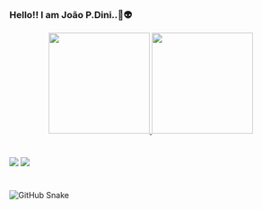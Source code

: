 ### Hello!! I am João P.Dini..👾👽

<div align="center">
  <a href="https://github.com/jpdini">
  <img height="180em" src="https://github-readme-stats.vercel.app/api?username=jpdini&show_icons=true&theme=tokyonight&include_all_commits=true&count_private=true"/>
  <img height="180em" src="https://github-readme-stats.vercel.app/api/top-langs/?username=jpdini&layout=compact&langs_count=7&theme=tokyonight"/>
</div>

 #
<div> 

  <a>
  <a href = "mailto:jpvdini@gmail.com"><img src="https://img.shields.io/badge/-Gmail-%23333?style=for-the-badge&logo=gmail&logoColor=white" target="_blank"></a>
  <a href="https://www.linkedin.com/in/jo%C3%A3opedrovieiradini/" target="_blank"><img src="https://img.shields.io/badge/-LinkedIn-%230077B5?style=for-the-badge&logo=linkedin&logoColor=white" target="_blank"></a> 
  
  #

![GitHub Snake](https://github.com/jpdini/jpdini/blob/output/snake.svg)

</div>


  
